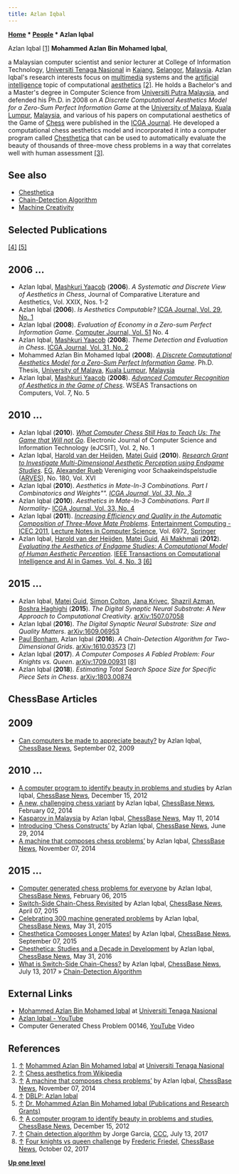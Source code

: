 ```yaml
---
title: Azlan Iqbal
---
```

**[Home](Home "Home") * [People](People "People") * Azlan Iqbal**

[](http://metalab.uniten.edu.my/~azlan/) Azlan Iqbal <a id="cite-note-1" href="#cite-ref-1">[1]</a>
**Mohammed Azlan Bin Mohamed Iqbal**,

a Malaysian computer scientist and senior lecturer at College of Information Technology, [Universiti Tenaga Nasional](https://en.wikipedia.org/wiki/Universiti_Tenaga_Nasional) in [Kajang](https://en.wikipedia.org/wiki/Kajang), [Selangor](https://en.wikipedia.org/wiki/Selangor), [Malaysia](https://en.wikipedia.org/wiki/Malaysia).
Azlan Iqbal's research interests focus on [multimedia](https://en.wikipedia.org/wiki/Multimedia) systems and the [artificial intelligence](Artificial_Intelligence "Artificial Intelligence") topic of computational [aesthetics](https://en.wikipedia.org/wiki/Aesthetics) <a id="cite-note-2" href="#cite-ref-2">[2]</a>.
He holds a Bachelor's and a Master's degree in Computer Science from [Universiti Putra Malaysia](https://en.wikipedia.org/wiki/Universiti_Putra_Malaysia), and defended his Ph.D. in 2008 on *A Discrete Computational Aesthetics Model for a Zero-Sum Perfect Information Game* at the [University of Malaya](https://en.wikipedia.org/wiki/University_of_Malaya), [Kuala Lumpur](https://en.wikipedia.org/wiki/Kuala_Lumpur), [Malaysia](https://en.wikipedia.org/wiki/Malaysia), and various of his papers on computational aesthetics of the Game of [Chess](Chess "Chess") were published in the [ICGA Journal](ICGA_Journal "ICGA Journal").
He developed a computational chess aesthetics model and incorporated it into a computer program called [Chesthetica](index.php?title=Chesthetica&action=edit&redlink=1 "Chesthetica (page does not exist)") that can be used to automatically evaluate the beauty of thousands of three-move chess problems in a way that correlates well with human assessment <a id="cite-note-3" href="#cite-ref-3">[3]</a>.

## See also

- [Chesthetica](index.php?title=Chesthetica&action=edit&redlink=1 "Chesthetica (page does not exist)")
- [Chain-Detection Algorithm](#chain)
- [Machine Creativity](Artificial_Intelligence#MachineCreativity "Artificial Intelligence")

## Selected Publications

<a id="cite-note-4" href="#cite-ref-4">[4]</a> <a id="cite-note-5" href="#cite-ref-5">[5]</a>

## 2006 ...

- Azlan Iqbal, [Mashkuri Yaacob](index.php?title=Mashkuri_Yaacob&action=edit&redlink=1 "Mashkuri Yaacob (page does not exist)") (**2006**). *A Systematic and Discrete View of Aesthetics in Chess*, Journal of Comparative Literature and Aesthetics, Vol. XXIX, Nos. 1-2
- Azlan Iqbal (**2006**). *Is Aesthetics Computable?* [ICGA Journal, Vol. 29, No. 1](ICGA_Journal#29_1 "ICGA Journal")
- Azlan Iqbal (**2008**). *Evaluation of Economy in a Zero-sum Perfect Information Game*. [Computer Journal, Vol. 51](http://www.informatik.uni-trier.de/%7Eley/db/journals/cj/cj51.html) No. 4
- Azlan Iqbal, [Mashkuri Yaacob](index.php?title=Mashkuri_Yaacob&action=edit&redlink=1 "Mashkuri Yaacob (page does not exist)") (**2008**). *Theme Detection and Evaluation in Chess*. [ICGA Journal, Vol. 31, No. 2](ICGA_Journal#31_2 "ICGA Journal")
- Mohammed Azlan Bin Mohamed Iqbal (**2008**). *[A Discrete Computational Aesthetics Model for a Zero-Sum Perfect Information Game](https://www.researchgate.net/publication/230855649_A_Discrete_Computational_Aesthetics_Model_for_A_Zero-Sum_Perfect_Information_Game)*. Ph.D. Thesis, [University of Malaya](https://en.wikipedia.org/wiki/University_of_Malaya), [Kuala Lumpur](https://en.wikipedia.org/wiki/Kuala_Lumpur), [Malaysia](https://en.wikipedia.org/wiki/Malaysia)
- Azlan Iqbal, [Mashkuri Yaacob](index.php?title=Mashkuri_Yaacob&action=edit&redlink=1 "Mashkuri Yaacob (page does not exist)") (**2008**). *[Advanced Computer Recognition of Aesthetics in the Game of Chess](https://www.researchgate.net/publication/228764494_Advanced_Computer_Recognition_of_Aesthetics_in_the_Game_of_Chess)*. WSEAS Transactions on Computers, Vol. 7, No. 5

## 2010 ...

- Azlan Iqbal (**2010**). *[What Computer Chess Still Has to Teach Us: The Game that Will not Go](https://www.researchgate.net/publication/228966225_What_Computer_Chess_Still_Has_to_Teach_Us_The_Game_That_Will_Not_Go)*. Electronic Journal of Computer Science and Information Technology (eJCSIT), Vol. 2, No. 1
- Azlan Iqbal, [Harold van der Heijden](Harold_van_der_Heijden "Harold van der Heijden"), [Matej Guid](Matej_Guid "Matej Guid") (**2010**). *[Research Grant to Investigate Multi-Dimensional Aesthetic Perception using Endgame Studies](https://www.researchgate.net/publication/256477527_Research_Grant_to_Investigate_Multi-Dimensional_Aesthetic_Perception_using_Endgame_Studies)*. [EG](https://en.wikipedia.org/wiki/EG_%28magazine%29), [Alexander Rueb](https://en.wikipedia.org/wiki/Alexander_Rueb) Vereniging voor Schaakeindspelstudie ([ARVES](http://www.arves.org/English/index.htm)), No. 180, Vol. XVI
- Azlan Iqbal (**2010**). *Aesthetics in Mate-In-3 Combinations. Part I Combinatorics and Weights"". [ICGA Journal, Vol. 33, No. 3](ICGA_Journal#33_3 "ICGA Journal")*
- Azlan Iqbal (**2010**). *Aesthetics in Mate-In-3 Combinations. Part II Normality*- [ICGA Journal, Vol. 33, No. 4](ICGA_Journal#33_4 "ICGA Journal")
- Azlan Iqbal (**2011**). *[Increasing Efficiency and Quality in the Automatic Composition of Three-Move Mate Problems](https://link.springer.com/chapter/10.1007%2F978-3-642-24500-8_20)*. [Entertainment Computing - ICEC 2011](https://link.springer.com/book/10.1007/978-3-642-24500-8), [Lecture Notes in Computer Science](https://en.wikipedia.org/wiki/Lecture_Notes_in_Computer_Science), Vol. 6972, [Springer](https://en.wikipedia.org/wiki/Springer_Science%2BBusiness_Media)
- Azlan Iqbal, [Harold van der Heijden](Harold_van_der_Heijden "Harold van der Heijden"), [Matej Guid](Matej_Guid "Matej Guid"), [Ali Makhmali](index.php?title=Ali_Makhmali&action=edit&redlink=1 "Ali Makhmali (page does not exist)") (**2012**). *[Evaluating the Aesthetics of Endgame Studies: A Computational Model of Human Aesthetic Perception](https://ieeexplore.ieee.org/document/6177652)*. [IEEE Transactions on Computational Intelligence and AI in Games, Vol. 4, No. 3](IEEE#TOCIAIGAMES "IEEE") <a id="cite-note-6" href="#cite-ref-6">[6]</a>

## 2015 ...

- Azlan Iqbal, [Matej Guid](Matej_Guid "Matej Guid"), [Simon Colton](index.php?title=Simon_Colton&action=edit&redlink=1 "Simon Colton (page does not exist)"), [Jana Krivec](Jana_Krivec "Jana Krivec"), [Shazril Azman](index.php?title=Shazril_Azman&action=edit&redlink=1 "Shazril Azman (page does not exist)"), [Boshra Haghighi](index.php?title=Boshra_Haghighi&action=edit&redlink=1 "Boshra Haghighi (page does not exist)") (**2015**). *The Digital Synaptic Neural Substrate: A New Approach to Computational Creativity*. [arXiv:1507.07058](https://arxiv.org/abs/1507.07058)
- Azlan Iqbal (**2016**). *The Digital Synaptic Neural Substrate: Size and Quality Matters*. [arXiv:1609.06953](https://arxiv.org/abs/1609.06953)
- [Paul Bonham](index.php?title=Paul_Bonham&action=edit&redlink=1 "Paul Bonham (page does not exist)"), Azlan Iqbal (**2016**). *A Chain-Detection Algorithm for Two-Dimensional Grids*. [arXiv:1610.03573](https://arxiv.org/abs/1610.03573) <a id="cite-note-7" href="#cite-ref-7">[7]</a>
- Azlan Iqbal (**2017**). *A Computer Composes A Fabled Problem: Four Knights vs. Queen*. [arXiv:1709.00931](https://arxiv.org/abs/1709.00931) <a id="cite-note-8" href="#cite-ref-8">[8]</a>
- Azlan Iqbal (**2018**). *Estimating Total Search Space Size for Specific Piece Sets in Chess*. [arXiv:1803.00874](https://arxiv.org/abs/1803.00874)

## ChessBase Articles

## 2009

- [Can computers be made to appreciate beauty?](https://en.chessbase.com/post/can-computers-be-made-to-appreciate-beauty) by Azlan Iqbal, [ChessBase News](ChessBase "ChessBase"), September 02, 2009

## 2010 ...

- [A computer program to identify beauty in problems and studies](https://en.chessbase.com/post/a-computer-program-to-identify-beauty-in-problems-and-studies) by Azlan Iqbal, [ChessBase News](ChessBase "ChessBase"), December 15, 2012
- [A new, challenging chess variant](https://en.chessbase.com/post/a-new-challenging-chess-variant) by Azlan Iqbal, [ChessBase News](ChessBase "ChessBase"), February 02, 2014
- [Kasparov in Malaysia](https://en.chessbase.com/post/kasparov-in-malaysia) by Azlan Iqbal, [ChessBase News](ChessBase "ChessBase"), May 11, 2014
- [Introducing ‘Chess Constructs’](https://en.chessbase.com/post/azlan-iqbal-introducing-chess-constructs) by Azlan Iqbal, [ChessBase News](ChessBase "ChessBase"), June 29, 2014
- [A machine that composes chess problems’](https://en.chessbase.com/post/a-machine-that-composes-chess-problems) by Azlan Iqbal, [ChessBase News](ChessBase "ChessBase"), November 07, 2014

## 2015 ...

- [Computer generated chess problems for everyone](https://en.chessbase.com/post/computer-generated-chess-problems-for-everyone) by Azlan Iqbal, [ChessBase News](ChessBase "ChessBase"), February 06, 2015
- [Switch-Side Chain-Chess Revisited](https://en.chessbase.com/post/switch-side-chain-chess-revisited) by Azlan Iqbal, [ChessBase News](ChessBase "ChessBase"), April 07, 2015
- [Celebrating 300 machine generated problems](https://en.chessbase.com/post/celebrating-300-machine-generated-problems) by Azlan Iqbal, [ChessBase News](ChessBase "ChessBase"), May 31, 2015
- [Chesthetica Composes Longer Mates!](https://en.chessbase.com/post/chesthetica-composes-longer-mates) by Azlan Iqbal, [ChessBase News](ChessBase "ChessBase"), September 07, 2015
- [Chesthetica: Studies and a Decade in Development](https://en.chessbase.com/post/azlan-iqbal-studies-and-a-decade-in-development) by Azlan Iqbal, [ChessBase News](ChessBase "ChessBase"), May 31, 2016
- [What is Switch-Side Chain-Chess?](https://en.chessbase.com/post/switch-side-chain-chess-for-android-and-ios) by Azlan Iqbal, [ChessBase News](ChessBase "ChessBase"), July 13, 2017 » [Chain-Detection Algorithm](#chain)

## External Links

- [Mohammed Azlan Bin Mohamed Iqbal](http://metalab.uniten.edu.my/%7Eazlan/) at [Universiti Tenaga Nasional](https://en.wikipedia.org/wiki/Universiti_Tenaga_Nasional)
- [Azlan Iqbal - YouTube](https://www.youtube.com/channel/UCLhR2UYw6WiRdFa2ZqRZqJw)
- Computer Generated Chess Problem 00146, [YouTube](https://en.wikipedia.org/wiki/YouTube) Video

## References

1. <a id="cite-ref-1" href="#cite-note-1">↑</a> [Mohammed Azlan Bin Mohamed Iqbal](http://metalab.uniten.edu.my/%7Eazlan/) at [Universiti Tenaga Nasional](https://en.wikipedia.org/wiki/Universiti_Tenaga_Nasional)
1. <a id="cite-ref-2" href="#cite-note-2">↑</a> [Chess aesthetics from Wikipedia](https://en.wikipedia.org/wiki/Chess_aesthetics)
1. <a id="cite-ref-3" href="#cite-note-3">↑</a> [A machine that composes chess problems’](https://en.chessbase.com/post/a-machine-that-composes-chess-problems) by Azlan Iqbal, [ChessBase News](ChessBase "ChessBase"), November 07, 2014
1. <a id="cite-ref-4" href="#cite-note-4">↑</a> [DBLP: Azlan Iqbal](https://dblp.uni-trier.de/pers/hd/i/Iqbal:Azlan.html)
1. <a id="cite-ref-5" href="#cite-note-5">↑</a> [Dr. Mohammed Azlan Bin Mohamed Iqbal (Publications and Research Grants)](http://metalab.uniten.edu.my/%7Eazlan/Research/)
1. <a id="cite-ref-6" href="#cite-note-6">↑</a> [A computer program to identify beauty in problems and studies](https://en.chessbase.com/post/a-computer-program-to-identify-beauty-in-problems-and-studies), [ChessBase News](ChessBase "ChessBase"), December 15, 2012
1. <a id="cite-ref-7" href="#cite-note-7">↑</a> [Chain detection algorithm](http://www.talkchess.com/forum/viewtopic.php?t=64594) by Jorge Garcia, [CCC](CCC "CCC"), July 13, 2017
1. <a id="cite-ref-8" href="#cite-note-8">↑</a> [Four knights vs queen challenge](https://en.chessbase.com/post/four-knights-vs-queen-challenge-2) by [Frederic Friedel](Frederic_Friedel "Frederic Friedel"), [ChessBase News](ChessBase "ChessBase"), 0ctober 02, 2017

**[Up one level](Engines "Engines")**


